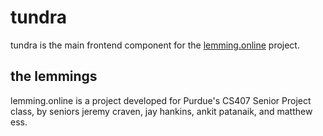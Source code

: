 # tundra
tundra is the main frontend component for the [lemming.online](https://github.com/lemming-online) project.
<!-- 
## requirements
mischief requires [pipenv](http://docs.pipenv.org/en/latest/basics.html), which we recommend you install using [pipsi](https://github.com/mitsuhiko/pipsi).
```
$ pipsi install pew
$ pipsi install pipenv
```

## installation
```
$ git clone https://github.com/lemming-online/mischief.git
$ cd mischief
$ pipenv --three
$ pipenv install --dev
```

#### running the server
```
$ pipenv run python run.py
```

#### activate the virtualenv to interact with it
```
$ pipenv shell
```

#### dependency management
dependencies are managed using [pipenv](http://docs.pipenv.org/en/latest/basics.html#installing-packages-for-your-project).
```
$ pipenv upgrade --dev
```

#### cleaning up
```
$ pipenv uninstall --all
``` -->


## the lemmings
lemming.online is a project developed for Purdue's CS407 Senior Project class, by seniors jeremy craven, jay hankins, ankit patanaik, and matthew ess.
